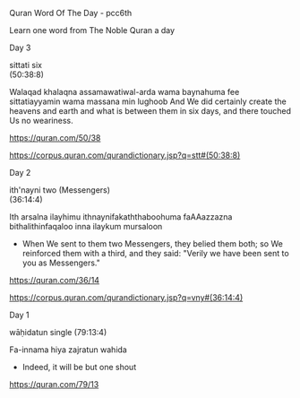 Quran Word Of The Day - pcc6th

Learn one word from The Noble Quran a day

Day 3

sittati   six	
(50:38:8)

Walaqad khalaqna assamawatiwal-arda wama baynahuma fee sittatiayyamin wama massana min lughoob
And We did certainly create the heavens and earth and what is between them in six days, and there touched Us no weariness.

https://quran.com/50/38

https://corpus.quran.com/qurandictionary.jsp?q=stt#(50:38:8)

Day 2

ith'nayni   two (Messengers)	
(36:14:4)

Ith arsalna ilayhimu ithnaynifakaththaboohuma faAAazzazna bithalithinfaqaloo inna ilaykum mursaloon
  -  When We sent to them two Messengers, they belied them both; so We reinforced them with a third, and they said: "Verily we have been sent to you as Messengers."


https://quran.com/36/14

https://corpus.quran.com/qurandictionary.jsp?q=vny#(36:14:4)


Day 1 

wāḥidatun	  single
(79:13:4)

Fa-innama hiya zajratun wahida 
- Indeed, it will be but one shout

https://quran.com/79/13
